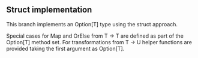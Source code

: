 ## Struct implementation

This branch implements an Option[T] type using the struct approach.

Special cases for Map and OrElse from T -> T are defined as part of the Option[T] method set. For transformations from T -> U helper functions are provided taking the first argument as Option[T].